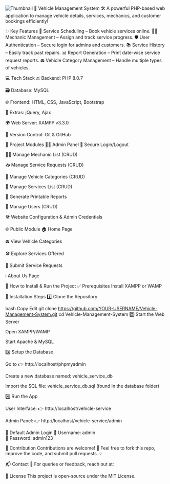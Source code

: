 ![Thumbnail](https://github.com/user-attachments/assets/4dfa4df1-d43f-4108-b81a-76ef1f579297)
🚗 Vehicle Management System 🛠️
A powerful PHP-based web application to manage vehicle details, services, mechanics, and customer bookings efficiently!

✨ Key Features
🔧 Service Scheduling – Book vehicle services online.
👨‍🔧 Mechanic Management – Assign and track service progress.
🛡️ User Authentication – Secure login for admins and customers.
📚 Service History – Easily track past repairs.
📊 Report Generation – Print date-wise service request reports.
🚘 Vehicle Category Management – Handle multiple types of vehicles.

💻 Tech Stack
🔙 Backend: PHP 8.0.7

🗃️ Database: MySQL

🌐 Frontend: HTML, CSS, JavaScript, Bootstrap

🔁 Extras: jQuery, Ajax

🌍 Web Server: XAMPP v3.3.0

🧪 Version Control: Git & GitHub

📌 Project Modules
👨‍💼 Admin Panel
🔐 Secure Login/Logout

🧑‍🔧 Manage Mechanic List (CRUD)

📥 Manage Service Requests (CRUD)

🚗 Manage Vehicle Categories (CRUD)

🧰 Manage Services List (CRUD)

📄 Generate Printable Reports

👥 Manage Users (CRUD)

🛠️ Website Configuration & Admin Credentials

🌐 Public Module
🏠 Home Page

🚘 View Vehicle Categories

🛠️ Explore Services Offered

📝 Submit Service Requests

ℹ️ About Us Page

🚀 How to Install & Run the Project
✅ Prerequisites
Install XAMPP or WAMP

🧭 Installation Steps
1️⃣ Clone the Repository

bash
Copy
Edit
git clone https://github.com/YOUR-USERNAME/Vehicle-Management-System.git
cd Vehicle-Management-System
2️⃣ Start the Web Server

Open XAMPP/WAMP

Start Apache & MySQL

3️⃣ Setup the Database

Go to 👉 http://localhost/phpmyadmin

Create a new database named: vehicle_service_db

Import the SQL file: vehicle_service_db.sql (found in the database folder)

4️⃣ Run the App

User Interface: 👉 http://localhost/vehicle-service

Admin Panel: 👉 http://localhost/vehicle-service/admin

🔐 Default Admin Login
👤 Username: admin  
🔑 Password: admin123 

📝 Contribution
Contributions are welcome! 🎉
Feel free to fork this repo, improve the code, and submit pull requests. 💡

📬 Contact
📧 For queries or feedback, reach out at:

📄 License
This project is open-source under the MIT License.
